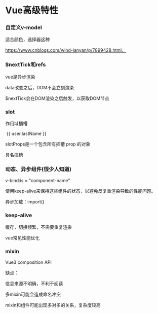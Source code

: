 # Vue高级特性

### 自定义v-model

适合颜色，选择器这种

https://www.cnblogs.com/wind-lanyan/p/7899428.html，

### $nextTick和refs

vue是异步渲染

data改变之后，DOM不会立刻渲染

$nextTick会在DOM渲染之后触发，以获取DOM节点

### slot

作用域插槽

<span>

  <slot v-bind:user="user">

​    {{ user.lastName }}

  </slot>

</span>

slotProps是一个包含所有插槽 prop 的对象

<current-user>

  <template v-slot:default="slotProps">

​    {{ slotProps.user.firstName }}

  </template>

</current-user>

具名插槽

### 动态、异步组件(很少人知道)

v-bind:is = "component-name"

使用keep-alive来保持这些组件的状态，以避免反复重渲染导致的性能问题。

<keep-alive>  <component v-bind:is="currentTabComponent"></component> </keep-alive>



异步加载：import()

### keep-alive

缓存，切换频繁，不需要重复渲染

vue常见性能优化

### mixin

Vue3 composition API

缺点：

信息来源不明确，不利于阅读

多mixin可能会造成命名冲突

mixin和组件可能出现多对多的关系，复杂度较高